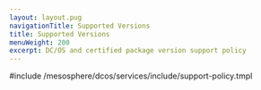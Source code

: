 ```yaml
---
layout: layout.pug
navigationTitle: Supported Versions
title: Supported Versions
menuWeight: 200
excerpt: DC/OS and certified package version support policy
---
```


#include /mesosphere/dcos/services/include/support-policy.tmpl
